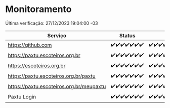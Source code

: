# Monitoramento

Última verificação: 27/12/2023 19:04:00 -03

|Serviço|Status|Últimas 24h|
|---|---|---|
|https://github.com|<span title="2023-12-20: OK=24">✔️</span><span title="2023-12-21: OK=24">✔️</span><span title="2023-12-22: OK=24">✔️</span><span title="2023-12-23: OK=24">✔️</span><span title="2023-12-24: OK=24">✔️</span><span title="2023-12-25: OK=24">✔️</span><span title="2023-12-26: OK=22">✔️</span>|<span title="26/12/2023 19:04:00 -03 : 200">✔️</span><span title="26/12/2023 20:06:00 -03 : 200">✔️</span><span title="26/12/2023 21:29:00 -03 : 200">✔️</span><span title="26/12/2023 22:42:00 -03 : 200">✔️</span><span title="26/12/2023 23:17:00 -03 : 200">✔️</span><span title="27/12/2023 00:07:00 -03 : 200">✔️</span><span title="27/12/2023 01:07:00 -03 : 200">✔️</span><span title="27/12/2023 02:06:00 -03 : 200">✔️</span><span title="27/12/2023 03:08:00 -03 : 200">✔️</span><span title="27/12/2023 04:05:00 -03 : 200">✔️</span><span title="27/12/2023 05:08:00 -03 : 200">✔️</span><span title="27/12/2023 06:06:00 -03 : 200">✔️</span><span title="27/12/2023 07:06:00 -03 : 200">✔️</span><span title="27/12/2023 08:03:00 -03 : 200">✔️</span><span title="27/12/2023 09:10:00 -03 : 200">✔️</span><span title="27/12/2023 10:07:00 -03 : 200">✔️</span><span title="27/12/2023 11:05:00 -03 : 200">✔️</span><span title="27/12/2023 12:06:00 -03 : 200">✔️</span><span title="27/12/2023 13:07:00 -03 : 200">✔️</span><span title="27/12/2023 14:03:00 -03 : 200">✔️</span><span title="27/12/2023 15:07:00 -03 : 200">✔️</span><span title="27/12/2023 16:03:00 -03 : 200">✔️</span><span title="27/12/2023 17:06:00 -03 : 200">✔️</span><span title="27/12/2023 18:04:00 -03 : 200">✔️</span><span title="27/12/2023 19:04:00 -03 : 200">✔️</span>|
|https://paxtu.escoteiros.org.br|<span title="2023-12-20: OK=24">✔️</span><span title="2023-12-21: OK=24">✔️</span><span title="2023-12-22: OK=24">✔️</span><span title="2023-12-23: OK=24">✔️</span><span title="2023-12-24: OK=24">✔️</span><span title="2023-12-25: OK=24">✔️</span><span title="2023-12-26: OK=22">✔️</span>|<span title="26/12/2023 19:04:00 -03 : 200">✔️</span><span title="26/12/2023 20:06:00 -03 : 200">✔️</span><span title="26/12/2023 21:29:00 -03 : 200">✔️</span><span title="26/12/2023 22:42:00 -03 : 200">✔️</span><span title="26/12/2023 23:17:00 -03 : 200">✔️</span><span title="27/12/2023 00:07:00 -03 : 200">✔️</span><span title="27/12/2023 01:07:00 -03 : 200">✔️</span><span title="27/12/2023 02:06:00 -03 : 200">✔️</span><span title="27/12/2023 03:08:00 -03 : 200">✔️</span><span title="27/12/2023 04:05:00 -03 : 200">✔️</span><span title="27/12/2023 05:08:00 -03 : 200">✔️</span><span title="27/12/2023 06:06:00 -03 : 200">✔️</span><span title="27/12/2023 07:06:00 -03 : 200">✔️</span><span title="27/12/2023 08:03:00 -03 : 200">✔️</span><span title="27/12/2023 09:10:00 -03 : 200">✔️</span><span title="27/12/2023 10:07:00 -03 : 200">✔️</span><span title="27/12/2023 11:05:00 -03 : 200">✔️</span><span title="27/12/2023 12:06:00 -03 : 200">✔️</span><span title="27/12/2023 13:07:00 -03 : 200">✔️</span><span title="27/12/2023 14:03:00 -03 : 200">✔️</span><span title="27/12/2023 15:07:00 -03 : 200">✔️</span><span title="27/12/2023 16:03:00 -03 : 200">✔️</span><span title="27/12/2023 17:06:00 -03 : 200">✔️</span><span title="27/12/2023 18:04:00 -03 : 200">✔️</span><span title="27/12/2023 19:04:00 -03 : 200">✔️</span>|
|https://escoteiros.org.br|<span title="2023-12-20: OK=24">✔️</span><span title="2023-12-21: OK=24">✔️</span><span title="2023-12-22: OK=24">✔️</span><span title="2023-12-23: OK=24">✔️</span><span title="2023-12-24: OK=24">✔️</span><span title="2023-12-25: OK=24">✔️</span><span title="2023-12-26: OK=22">✔️</span>|<span title="26/12/2023 19:04:00 -03 : 200">✔️</span><span title="26/12/2023 20:06:00 -03 : 200">✔️</span><span title="26/12/2023 21:29:00 -03 : 200">✔️</span><span title="26/12/2023 22:42:00 -03 : 200">✔️</span><span title="26/12/2023 23:17:00 -03 : 200">✔️</span><span title="27/12/2023 00:07:00 -03 : 200">✔️</span><span title="27/12/2023 01:07:00 -03 : 200">✔️</span><span title="27/12/2023 02:06:00 -03 : 200">✔️</span><span title="27/12/2023 03:08:00 -03 : 200">✔️</span><span title="27/12/2023 04:05:00 -03 : 200">✔️</span><span title="27/12/2023 05:08:00 -03 : 200">✔️</span><span title="27/12/2023 06:06:00 -03 : 200">✔️</span><span title="27/12/2023 07:06:00 -03 : 200">✔️</span><span title="27/12/2023 08:03:00 -03 : 200">✔️</span><span title="27/12/2023 09:10:00 -03 : 200">✔️</span><span title="27/12/2023 10:07:00 -03 : 200">✔️</span><span title="27/12/2023 11:05:00 -03 : 200">✔️</span><span title="27/12/2023 12:06:00 -03 : 200">✔️</span><span title="27/12/2023 13:07:00 -03 : 200">✔️</span><span title="27/12/2023 14:03:00 -03 : 200">✔️</span><span title="27/12/2023 15:07:00 -03 : 200">✔️</span><span title="27/12/2023 16:03:00 -03 : 200">✔️</span><span title="27/12/2023 17:06:00 -03 : 200">✔️</span><span title="27/12/2023 18:04:00 -03 : 200">✔️</span><span title="27/12/2023 19:04:00 -03 : 200">✔️</span>|
|https://paxtu.escoteiros.org.br/paxtu|<span title="2023-12-20: OK=24">✔️</span><span title="2023-12-21: OK=24">✔️</span><span title="2023-12-22: OK=24">✔️</span><span title="2023-12-23: OK=24">✔️</span><span title="2023-12-24: OK=24">✔️</span><span title="2023-12-25: OK=24">✔️</span><span title="2023-12-26: OK=22">✔️</span>|<span title="26/12/2023 19:04:00 -03 : 200">✔️</span><span title="26/12/2023 20:06:00 -03 : 200">✔️</span><span title="26/12/2023 21:29:00 -03 : 200">✔️</span><span title="26/12/2023 22:42:00 -03 : 200">✔️</span><span title="26/12/2023 23:17:00 -03 : 200">✔️</span><span title="27/12/2023 00:07:00 -03 : 200">✔️</span><span title="27/12/2023 01:07:00 -03 : 200">✔️</span><span title="27/12/2023 02:06:00 -03 : 200">✔️</span><span title="27/12/2023 03:08:00 -03 : 200">✔️</span><span title="27/12/2023 04:05:00 -03 : 200">✔️</span><span title="27/12/2023 05:08:00 -03 : 200">✔️</span><span title="27/12/2023 06:06:00 -03 : 200">✔️</span><span title="27/12/2023 07:06:00 -03 : 200">✔️</span><span title="27/12/2023 08:03:00 -03 : 200">✔️</span><span title="27/12/2023 09:10:00 -03 : 200">✔️</span><span title="27/12/2023 10:07:00 -03 : 200">✔️</span><span title="27/12/2023 11:05:00 -03 : 200">✔️</span><span title="27/12/2023 12:06:00 -03 : 200">✔️</span><span title="27/12/2023 13:07:00 -03 : 200">✔️</span><span title="27/12/2023 14:03:00 -03 : 200">✔️</span><span title="27/12/2023 15:07:00 -03 : 200">✔️</span><span title="27/12/2023 16:03:00 -03 : 200">✔️</span><span title="27/12/2023 17:06:00 -03 : 200">✔️</span><span title="27/12/2023 18:04:00 -03 : 200">✔️</span><span title="27/12/2023 19:04:00 -03 : 200">✔️</span>|
|https://paxtu.escoteiros.org.br/meupaxtu|<span title="2023-12-20: OK=24">✔️</span><span title="2023-12-21: OK=24">✔️</span><span title="2023-12-22: OK=24">✔️</span><span title="2023-12-23: OK=24">✔️</span><span title="2023-12-24: OK=24">✔️</span><span title="2023-12-25: OK=24">✔️</span><span title="2023-12-26: OK=22">✔️</span>|<span title="26/12/2023 19:04:00 -03 : 200">✔️</span><span title="26/12/2023 20:06:00 -03 : 200">✔️</span><span title="26/12/2023 21:29:00 -03 : 200">✔️</span><span title="26/12/2023 22:42:00 -03 : 200">✔️</span><span title="26/12/2023 23:17:00 -03 : 200">✔️</span><span title="27/12/2023 00:07:00 -03 : 200">✔️</span><span title="27/12/2023 01:07:00 -03 : 200">✔️</span><span title="27/12/2023 02:06:00 -03 : 200">✔️</span><span title="27/12/2023 03:08:00 -03 : 200">✔️</span><span title="27/12/2023 04:05:00 -03 : 200">✔️</span><span title="27/12/2023 05:08:00 -03 : 200">✔️</span><span title="27/12/2023 06:06:00 -03 : 200">✔️</span><span title="27/12/2023 07:06:00 -03 : 200">✔️</span><span title="27/12/2023 08:03:00 -03 : 200">✔️</span><span title="27/12/2023 09:10:00 -03 : 200">✔️</span><span title="27/12/2023 10:07:00 -03 : 200">✔️</span><span title="27/12/2023 11:05:00 -03 : 200">✔️</span><span title="27/12/2023 12:06:00 -03 : 200">✔️</span><span title="27/12/2023 13:07:00 -03 : 200">✔️</span><span title="27/12/2023 14:03:00 -03 : 200">✔️</span><span title="27/12/2023 15:07:00 -03 : 200">✔️</span><span title="27/12/2023 16:03:00 -03 : 200">✔️</span><span title="27/12/2023 17:06:00 -03 : 200">✔️</span><span title="27/12/2023 18:04:00 -03 : 200">✔️</span><span title="27/12/2023 19:04:00 -03 : 200">✔️</span>|
|Paxtu Login|<span title="2023-12-20: OK=24">✔️</span><span title="2023-12-21: OK=24">✔️</span><span title="2023-12-22: OK=24">✔️</span><span title="2023-12-23: OK=24">✔️</span><span title="2023-12-24: OK=24">✔️</span><span title="2023-12-25: OK=24">✔️</span><span title="2023-12-26: OK=22">✔️</span>|<span title="26/12/2023 19:04:00 -03 : 200">✔️</span><span title="26/12/2023 20:06:00 -03 : 200">✔️</span><span title="26/12/2023 21:29:00 -03 : 200">✔️</span><span title="26/12/2023 22:42:00 -03 : 200">✔️</span><span title="26/12/2023 23:17:00 -03 : 200">✔️</span><span title="27/12/2023 00:07:00 -03 : 200">✔️</span><span title="27/12/2023 01:07:00 -03 : 200">✔️</span><span title="27/12/2023 02:06:00 -03 : 200">✔️</span><span title="27/12/2023 03:08:00 -03 : 200">✔️</span><span title="27/12/2023 04:05:00 -03 : 200">✔️</span><span title="27/12/2023 05:08:00 -03 : 200">✔️</span><span title="27/12/2023 06:06:00 -03 : 200">✔️</span><span title="27/12/2023 07:06:00 -03 : 200">✔️</span><span title="27/12/2023 08:03:00 -03 : 200">✔️</span><span title="27/12/2023 09:10:00 -03 : 200">✔️</span><span title="27/12/2023 10:07:00 -03 : 200">✔️</span><span title="27/12/2023 11:05:00 -03 : 200">✔️</span><span title="27/12/2023 12:06:00 -03 : 200">✔️</span><span title="27/12/2023 13:07:00 -03 : 200">✔️</span><span title="27/12/2023 14:03:00 -03 : 200">✔️</span><span title="27/12/2023 15:07:00 -03 : 200">✔️</span><span title="27/12/2023 16:03:00 -03 : 200">✔️</span><span title="27/12/2023 17:06:00 -03 : 200">✔️</span><span title="27/12/2023 18:04:00 -03 : 200">✔️</span><span title="27/12/2023 19:04:00 -03 : 200">✔️</span>|
